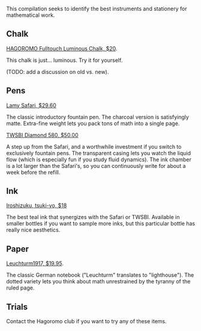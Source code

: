 This compilation seeks to identify the best instruments and stationery for mathematical work.

## Chalk

[HAGOROMO Fulltouch Luminous Chalk, $20](https://www.amazon.com/HAGOROMO-Fulltouch-Luminous-Chalk-Color/dp/B072LT8P92/ref=sxin_2_ac_d_pm?ac_md=2-1-QmV0d2VlbiAkMjAgYW5kICQyNQ%3D%3D-ac_d_pm&keywords=hagoromo&pd_rd_i=B072LT8P92&pd_rd_r=bb515b41-e860-4602-ad4e-3feaa55598d9&pd_rd_w=SdQsM&pd_rd_wg=JFz3m&pf_rd_p=aed08533-d0f3-456a-bfcd-3ec60fc417c9&pf_rd_r=E278Z524Q5QEZ8F04BX3&psc=1&qid=1567961232&s=gateway).

This chalk is just... luminous.  Try it for yourself.

(TODO: add a discussion on old vs. new).

## Pens

[Lamy Safari, $29.60](https://www.gouletpens.com/products/lamy-safari-fountain-pen-shiny-black)

The classic introductory fountain pen.  The charcoal version is satisfyingly matte. Extra-fine weight lets you pack tons of math into a single page.

[TWSBI Diamond 580, $50.00](https://www.gouletpens.com/collections/demonstrator-pens/products/twsbi-diamond-580-fountain-pen-clear?variant=11884892028971)

A step up from the Safari, and a worthwhile investment if you switch to exclusively fountain pens.  The transparent casing lets you watch the liquid flow (which is especially fun if you study fluid dynamics).  The ink chamber is a lot larger than the Safari's, so you can continuously write for about a week before the refill.

## Ink

[Iroshizuku, tsuki-yo, $18](https://www.amazon.com/Pilot-Iroshizuku-Fountain-Moonlight-69205/dp/B003MVIYZM/ref=sxin_3_ac_d_rm?ac_md=0-0-aXJvc2hpenVrdSBpbms%3D-ac_d_rm&crid=2CI08OORSX5R&keywords=iroshizuku+ink&pd_rd_i=B003MVIYZM&pd_rd_r=3d17c0a2-6e49-4fec-9699-2b009697f669&pd_rd_w=drFER&pd_rd_wg=iMag2&pf_rd_p=404c4843-2c96-4d0d-a5fe-2b0598693e61&pf_rd_r=7F62ZMMK7NP540CG57S9&qid=1567961531&s=gateway&sprefix=irosh%2Caps%2C215)

The best teal ink that synergizes with the Safari or TWSBI.  Available in smaller bottles if you want to sample more inks, but this particular bottle has really nice aesthetics.

## Paper

[Leuchturm1917, $19.95](https://www.amazon.com/dp/B002TSIMW4/ref=twister_B07SKL6TFX?_encoding=UTF8&psc=1).

The classic German notebook ("Leuchturm" translates to "lighthouse").  The dotted variety lets you think about math unrestrained by the tyranny of the ruled page.

## Trials

Contact the Hagoromo club if you want to try any of these items.
